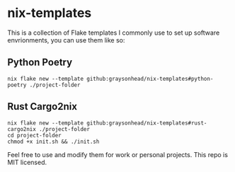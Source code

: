# nix-templates


This is a collection of Flake templates I commonly use to set up software envrionments, you can use them like so:

## Python Poetry
```
nix flake new --template github:graysonhead/nix-templates#python-poetry ./project-folder
```

## Rust Cargo2nix

```
nix flake new --template github:graysonhead/nix-templates#rust-cargo2nix ./project-folder
cd project-folder
chmod +x init.sh && ./init.sh
```

Feel free to use and modify them for work or personal projects. This repo is MIT licensed.